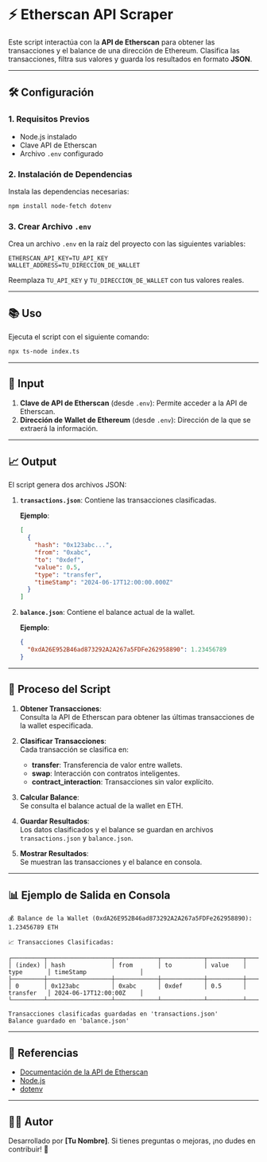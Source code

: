 # ⚡ Etherscan API Scraper 

Este script interactúa con la **API de Etherscan** para obtener las transacciones y el balance de una dirección de Ethereum. Clasifica las transacciones, filtra sus valores y guarda los resultados en formato **JSON**.

---

## **🛠️ Configuración**

### **1. Requisitos Previos**
- Node.js instalado
- Clave API de Etherscan
- Archivo `.env` configurado

### **2. Instalación de Dependencias**

Instala las dependencias necesarias:

```bash
npm install node-fetch dotenv
```

### **3. Crear Archivo `.env`**

Crea un archivo `.env` en la raíz del proyecto con las siguientes variables:

```plaintext
ETHERSCAN_API_KEY=TU_API_KEY
WALLET_ADDRESS=TU_DIRECCION_DE_WALLET
```

Reemplaza `TU_API_KEY` y `TU_DIRECCION_DE_WALLET` con tus valores reales.

---

## **📚 Uso**

Ejecuta el script con el siguiente comando:

```bash
npx ts-node index.ts
```

---

## **📝 Input**

1. **Clave de API de Etherscan** (desde `.env`): Permite acceder a la API de Etherscan.
2. **Dirección de Wallet de Ethereum** (desde `.env`): Dirección de la que se extraerá la información.

---

## **📈 Output**

El script genera dos archivos JSON:

1. **`transactions.json`**: Contiene las transacciones clasificadas.
   
   **Ejemplo**:
   ```json
   [
     {
       "hash": "0x123abc...",
       "from": "0xabc",
       "to": "0xdef",
       "value": 0.5,
       "type": "transfer",
       "timeStamp": "2024-06-17T12:00:00.000Z"
     }
   ]
   ```

2. **`balance.json`**: Contiene el balance actual de la wallet.
   
   **Ejemplo**:
   ```json
   {
     "0xdA26E952B46ad873292A2A267a5FDFe262958890": 1.23456789
   }
   ```

---

## **🔄 Proceso del Script**

1. **Obtener Transacciones**:  
   Consulta la API de Etherscan para obtener las últimas transacciones de la wallet especificada.

2. **Clasificar Transacciones**:  
   Cada transacción se clasifica en:
   - **transfer**: Transferencia de valor entre wallets.
   - **swap**: Interacción con contratos inteligentes.
   - **contract_interaction**: Transacciones sin valor explícito.

3. **Calcular Balance**:  
   Se consulta el balance actual de la wallet en ETH.

4. **Guardar Resultados**:  
   Los datos clasificados y el balance se guardan en archivos `transactions.json` y `balance.json`.

5. **Mostrar Resultados**:  
   Se muestran las transacciones y el balance en consola.

---

## **📊 Ejemplo de Salida en Consola**

```plaintext
💰 Balance de la Wallet (0xdA26E952B46ad873292A2A267a5FDFe262958890): 1.23456789 ETH

📈 Transacciones Clasificadas:

┌─────────┬──────────────────┬────────────┬────────────┬──────────┬────────────┬─────────────────────────┐
│ (index) │ hash             │ from       │ to         │ value    │ type       │ timeStamp               │
├─────────┼──────────────────┼────────────┼────────────┼──────────┼────────────┼─────────────────────────┤
│ 0       │ 0x123abc         │ 0xabc      │ 0xdef      │ 0.5      │ transfer   │ 2024-06-17T12:00:00Z    │
└─────────┴──────────────────┴────────────┴────────────┴──────────┴────────────┴─────────────────────────┘

Transacciones clasificadas guardadas en 'transactions.json'
Balance guardado en 'balance.json'
```

---

## **🔗 Referencias**

- [Documentación de la API de Etherscan](https://docs.etherscan.io/)
- [Node.js](https://nodejs.org/)
- [dotenv](https://www.npmjs.com/package/dotenv)

---

## **👨‍💻 Autor**

Desarrollado por **[Tu Nombre]**. Si tienes preguntas o mejoras, ¡no dudes en contribuir! 🚀

